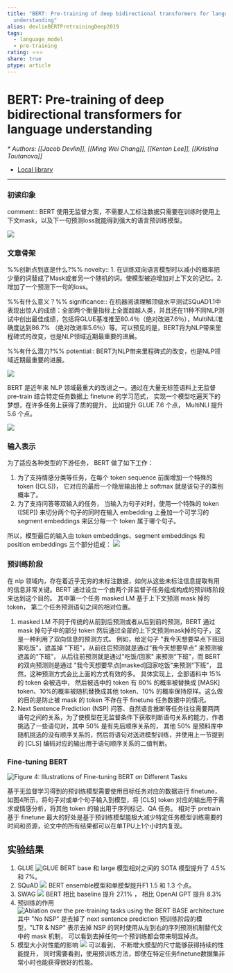 ```yaml
---
title: "BERT: Pre-training of deep bidirectional transformers for language
  understanding"
alias: devlinBERTPretrainingDeep2019
tags:
  - language_model
  - pre-training
rating: ⭐⭐⭐
share: true
ptype: article
---
```



# BERT: Pre-training of deep bidirectional transformers for language understanding
<cite>* Authors: [[Jacob Devlin]], [[Ming Wei Chang]], [[Kenton Lee]], [[Kristina Toutanova]]</cite>


* [Local library](zotero://select/items/1_9GFGB6PJ)

***

### 初读印象

comment:: BERT 使用无监督方案，不需要人工标注数据只需要在训练时使用上下文mask，以及下一句预测loss就能得到强大的语言预训练模型。

![](https://markdown-imagebed.oss-cn-beijing.aliyuncs.com/imgs/20210507180309.png)


### 文章骨架
%%创新点到底是什么?%%
novelty:: 1. 在训练双向语言模型时以减小的概率把少量的词替成了Mask或者另一个随机的词。使模型被迫增加对上下文的记忆。2. 增加了一个预测下一句的loss。

%%有什么意义？%%
significance:: 在机器阅读理解顶级水平测试SQuAD1.1中表现出惊人的成绩：全部两个衡量指标上全面超越人类，并且还在11种不同NLP测试中创出最佳成绩，包括将GLUE基准推至80.4％（绝对改进7.6％），MultiNLI准确度达到86.7% （绝对改进率5.6％）等。可以预见的是，BERT将为NLP带来里程碑式的改变，也是NLP领域近期最重要的进展。

%%有什么潜力?%% 
potential:: BERT为NLP带来里程碑式的改变，也是NLP领域近期最重要的进展。

![](https://markdown-imagebed.oss-cn-beijing.aliyuncs.com/imgs/20210507175021.png)

BERT 是近年来 NLP 领域最重大的改进之一。通过在大量无标签语料上无监督 pre-train 结合特定任务数据上 finetune 的学习范式， 实现一个模型吃遍天下的梦想，在许多任务上获得了质的提升， 比如提升 GLUE 7.6 个点， MultiNLI 提升 5.6 个点。

![](https://markdown-imagebed.oss-cn-beijing.aliyuncs.com/imgs/20210507174948.png)

### 输入表示

为了适应各种类型的下游任务， BERT 做了如下工作：
1. 为了支持情感分类等任务，在每个 token sequence 前面增加一个特殊的 token ([CLS])， 它对应的最后一个隐层输出接上 softmax 就是该句子的类别概率了。
2. 为了支持问答等双输入的任务，  当输入为句子对时，使用一个特殊的 token ([SEP]) 来切分两个句子的同时在输入 embedding 上叠加一个可学习的 segment embeddings 来区分每一个 token 属于哪个句子。

所以，模型最后的输入由 token embeddings、segment embeddings 和 position embeddings 三个部分组成：
![](https://markdown-imagebed.oss-cn-beijing.aliyuncs.com/imgs/20210507180309.png)

### 预训练阶段
在 nlp 领域内，存在着近乎无穷的未标注数据，如何从这些未标注信息提取有用的信息非常关键。BERT 通过设立一个由两个非监督子任务组成构成的预训练阶段来达到这个目的。 其中第一个任务 masked LM 基于上下文预测 mask 掉的 token， 第二个任务预测语句之间的相对位置。
1. masked LM
   不同于传统的从前到后预测或者从后到前的预测，BERT 通过 mask 掉句子中的部分 token 然后通过全部的上下文预测mask掉的句子，这是一种利用了双向信息的预测方式。 例如，给定句子 "我今天想要早点下班回家吃饭"，遮盖掉 "下班"，从前往后预测就是通过“我今天想要早点” 来预测被遮盖的“下班”， 从后往前预测就是通过"吃饭/回家" 来预测“下班”，而 BERT 的双向预测则是通过 "我今天想要早点[masked]回家吃饭"来预测“下班”， 显然，这种预测方式会比上面的方式有效的多。
   具体实现上，全部语料中 15% 的 token 会被选中， 然后被选中的 token 有 80% 的概率被替换成 [MASK] token、10%的概率被随机替换成其他 token、10% 的概率保持原样。这么做的目的是防止被 mask 的 token 不存在于 finetune 任务数据中的情况。
2. Next Sentence Prediction (NSP)
   问答、自然语言推断等任务往往需要两两语句之间的关系，为了使模型在无监督条件下获取判断语句关系的能力，作者挑选了一些语句对，其中 50% 是有先后顺序关系的， 其他 50% 是预料库中随机挑选的没有顺序关系的，然后将语句对送进模型训练，并使用上一节提到的 [CLS] 编码对应的输出用于语句顺序关系的二值判断。

### Fine-tuning BERT

![Figure 4: Illustrations of Fine-tuning BERT on Different Tasks](https://markdown-imagebed.oss-cn-beijing.aliyuncs.com/imgs20210508000316.png)

基于无监督学习得到的预训练模型需要使用目标任务对应的数据进行 finetune，如图4所示，将句子对或单个句子输入到模型，将 [CLS] token 对应的输出用于需求或情感分析，将其他 token 的输出用于序列标记、QA 任务。 相对于 pretrain 基于 finetune 最大的好处是基于预训练模型能极大减少特定任务模型训练需要的时间和资源，论文中的所有结果都可以在单TPU上1个小时内复现。

## 实验结果
1. GLUE
   ![GLUE](https://markdown-imagebed.oss-cn-beijing.aliyuncs.com/imgs20210508001421.png)
   BERT base 和 large 模型相对之间的 SOTA 模型提升了 4.5% 和 7%。
2. SQuAD
   ![](https://markdown-imagebed.oss-cn-beijing.aliyuncs.com/imgs20210508001644.png)
   BERT ensemble模型和单模型提升F1 1.5 和 1.3 个点。 
3. SWAG
   ![](https://markdown-imagebed.oss-cn-beijing.aliyuncs.com/imgs20210508001722.png)
   BERT 相比 baseline 提升 27.1% ， 相比 OpenAI GPT 提升 8.3%
4. 预训练的作用
   ![Ablation over the pre-training tasks using the BERT BASE architecture](https://markdown-imagebed.oss-cn-beijing.aliyuncs.com/imgs20210508002219.png)
   其中 "No NSP" 是去掉了 next sentence prediction 预训练阶段的模型，"LTR & NSP" 表示去掉 NSP 的同时使用从左到右的序列预测机制替代文中的 mask 机制， 可以看到去掉任何一个预训练都会带来明显掉点。
5. 模型大小对性能的影响
   ![](https://markdown-imagebed.oss-cn-beijing.aliyuncs.com/imgs20210508002748.png)
   可以看到， 不断增大模型的尺寸能够获得持续的性能提升， 同时需要看到，使用预训练方法，即使在特定任务finetune数据集非常小时也能获得很好的性能。





